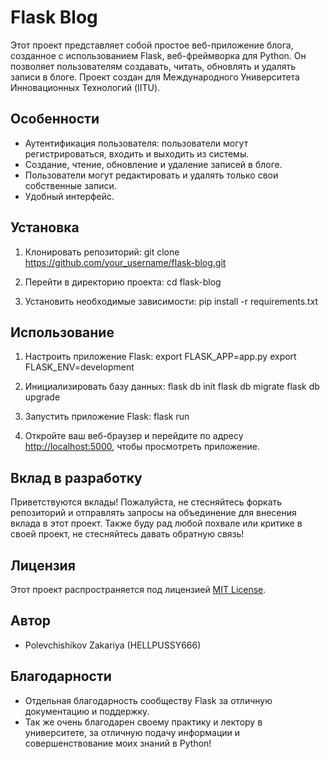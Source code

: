 # Flask Blog

Этот проект представляет собой простое веб-приложение блога, созданное с использованием Flask, веб-фреймворка для Python. Он позволяет пользователям создавать, читать, обновлять и удалять записи в блоге.
Проект создан для Международного Университета Инновационных Технологий (IITU).

## Особенности

- Аутентификация пользователя: пользователи могут регистрироваться, входить и выходить из системы.
- Создание, чтение, обновление и удаление записей в блоге.
- Пользователи могут редактировать и удалять только свои собственные записи.
- Удобный интерфейс.

## Установка

1. Клонировать репозиторий:
git clone https://github.com/your_username/flask-blog.git

2. Перейти в директорию проекта:
cd flask-blog

3. Установить необходимые зависимости:
pip install -r requirements.txt



## Использование

1. Настроить приложение Flask:
export FLASK_APP=app.py
export FLASK_ENV=development

2. Инициализировать базу данных:
flask db init
flask db migrate
flask db upgrade

3. Запустить приложение Flask:
flask run



4. Откройте ваш веб-браузер и перейдите по адресу [http://localhost:5000](http://localhost:5000), чтобы просмотреть приложение.

## Вклад в разработку

Приветствуются вклады! Пожалуйста, не стесняйтесь форкать репозиторий и отправлять запросы на объединение для внесения вклада в этот проект.
Также буду рад любой похвале или критике в своей проект, не стесняйтесь давать обратную связь!

## Лицензия

Этот проект распространяется под лицензией [MIT License](LICENSE).

## Автор

- Polevchishikov Zakariya (HELLPUSSY666)

## Благодарности

- Отдельная благодарность сообществу Flask за отличную документацию и поддержку.
- Так же очень благодарен своему практику и лектору в университете, за отличную подачу информации и совершенствование моих знаний в Python!
